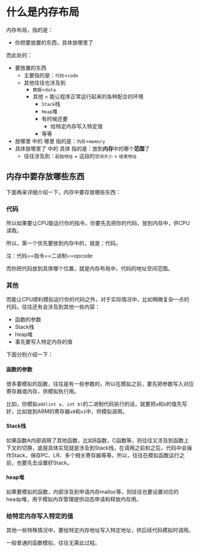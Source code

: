 # 什么是内存布局

内存布局，指的是：

* 你把要放置的东西，具体放哪里了

而此处的：

* 要放置的东西
  * 主要指的是：`代码`=`code`
  * 其他往往也涉及到
    * `数据`=`data`
    * 其他 = 能让程序正常运行起来的各种配合的环境
      * `Stack`栈
      * `Heap`堆
      * 有时候还要
        * 给特定内存写入特定值
      * 等等
* 放哪里 中的 哪里 指的是：`内存`=`memory`
* 具体放哪里了 中的 具体 指的是：放到**内存**中的哪个**范围**了
  * 往往涉及到：`起始地址` + 这段的`空间大小` = `结束地址`

## 内存中要存放哪些东西

下面再来详细介绍一下，内存中要存放哪些东西：

### 代码

所以如果要让CPU能运行你的指令，你要先去把你的代码，放到内存中，供CPU读取。

所以，第一个优先要放到内存中的，就是：代码。

注：代码==指令==二进制==opcode

而你把代码放到具体哪个位置，就是内存布局中，代码的地址空间范围。

### 其他

而能让CPU顺利模拟运行你的代码之外，对于实际情况中，比如稍微复杂一点的代码，往往还有会涉及到其他一些内容：

* 函数的参数
* Stack栈
* heap堆
* 事先要写入特定内存的值

下面分别介绍一下：

#### 函数的参数

很多要模拟的函数，往往是有一些参数的，所以在模拟之前，要先把参数写入对应寄存器或内存，供模拟执行用。

比如，你模拟`add(int a, int b)`的二进制代码执行的话，就要把`a`和`b`的值先写好，比如放到ARM的寄存器`x0`和`x1`中，供模拟调用。

#### Stack栈

如果函数A内部调用了其他函数，比如B函数，C函数等，则往往又涉及到函数上下文的切换，底层具体实现就是涉及到Stack栈，在调用之前和之后，代码中会操作Stack，保存PC、LR、多个相关寄存器等等，所以，往往在模拟函数运行之前，也要先去设置好Stack。

#### heap堆

如果要模拟的函数，内部涉及到申请内存malloc等，则往往也要设置对应的headp堆，用于模拟内存管理提供动态申请和释放内存用。

### 给特定内存写入特定的值

其他一些特殊情况中，要给特定内存地址写入特定地址，供后续代码模拟时调用。

一般普通的函数模拟，往往无需此过程。
